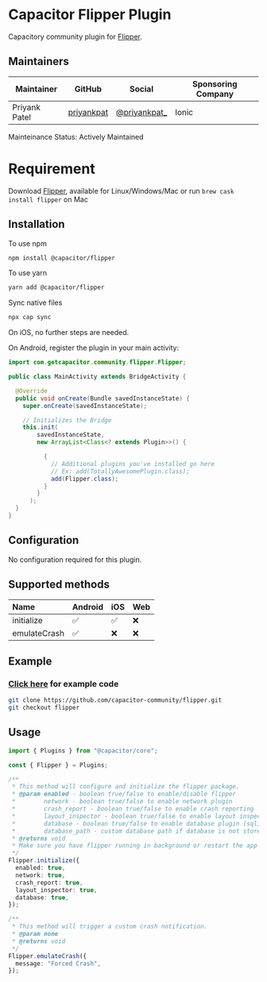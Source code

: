 # Capacitor Flipper Plugin

Capacitory community plugin for [Flipper](https://fbflipper.com/).

## Maintainers

| Maintainer    | GitHub                                      | Social                                           | Sponsoring Company |
| ------------- | ------------------------------------------- | ------------------------------------------------ | ------------------ |
| Priyank Patel | [priyankpat](https://github.com/priyankpat) | [@priyankpat\_](https://twitter.com/priyankpat_) | Ionic              |

Mainteinance Status: Actively Maintained

# Requirement

Download [Flipper](https://fbflipper.com/), available for Linux/Windows/Mac or run `brew cask install flipper` on Mac

## Installation

To use npm

```bash
npm install @capacitor/flipper
```

To use yarn

```bash
yarn add @capacitor/flipper
```

Sync native files

```bash
npx cap sync
```

On iOS, no further steps are needed.

On Android, register the plugin in your main activity:

```java
import com.getcapacitor.community.flipper.Flipper;

public class MainActivity extends BridgeActivity {

  @Override
  public void onCreate(Bundle savedInstanceState) {
    super.onCreate(savedInstanceState);

    // Initializes the Bridge
    this.init(
        savedInstanceState,
        new ArrayList<Class<? extends Plugin>>() {

          {
            // Additional plugins you've installed go here
            // Ex: add(TotallyAwesomePlugin.class);
            add(Flipper.class);
          }
        }
      );
  }
}
```

## Configuration

No configuration required for this plugin.

## Supported methods

| Name         | Android | iOS | Web |
| :----------- | :------ | :-- | :-- |
| initialize   | ✅      | ✅  | ❌  |
| emulateCrash | ✅      | ❌  | ❌  |

## Example

### [Click here](https://github.com/priyankpat/capacitor-plugins-example/tree/flipper) for example code

```bash
git clone https://github.com/capacitor-community/flipper.git
git checkout flipper
```

## Usage

```typescript
import { Plugins } from "@capacitor/core";

const { Flipper } = Plugins;

/**
 * This method will configure and initialize the flipper package.
 * @param enabled - boolean true/false to enable/disable flipper
 *        network - boolean true/false to enable network plugin
 *        crash_report - boolean true/false to enable crash reporting
 *        layout_inspector - boolean true/false to enable layout inspector
 *        database - boolean true/false to enable database plugin (sqlite)
 *        database_path - custom database path if database is not stored in application context (Android)
 * @returns void
 * Make sure you have flipper running in background or restart the app for plugins to communicate with flipper
 */
Flipper.initialize({
  enabled: true,
  network: true,
  crash_report: true,
  layout_inspector: true,
  database: true,
});

/**
 * This method will trigger a custom crash notification.
 * @param none
 * @returns void
 */
Flipper.emulateCrash({
  message: "Forced Crash",
});
```
